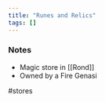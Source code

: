 ```yaml
---
title: "Runes and Relics"
tags: []
---
```


### Notes

- Magic store in [[Rond]]
- Owned by a Fire Genasi

#stores 
